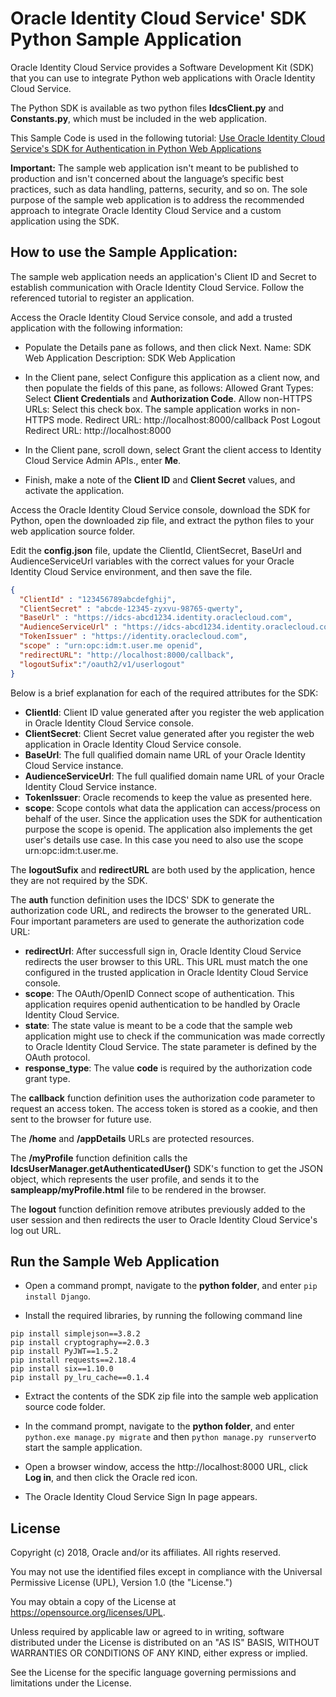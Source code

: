 # Oracle Identity Cloud Service' SDK Python Sample Application

Oracle Identity Cloud Service provides a Software Development Kit (SDK) that you can use to integrate Python web applications with Oracle Identity Cloud Service.

The Python SDK is available as two python files **IdcsClient.py** and **Constants.py**, which must be included in the web application.

This Sample Code is used in the following tutorial: [Use Oracle Identity Cloud Service's SDK for Authentication in Python Web Applications](https://apexapps.oracle.com/pls/apex/f?p=44785:112:0::::P112_CONTENT_ID:22662)

**Important:** The sample web application isn't meant to be published to production and isn't concerned about the language’s specific best practices, such as data handling, patterns, security, and so on. The sole purpose of the sample web application is to address the recommended approach to integrate Oracle Identity Cloud Service and a custom application using the SDK.

## How to use the Sample Application:

The sample web application needs an application's Client ID and Secret to establish communication with Oracle Identity Cloud Service.  Follow the referenced tutorial to register an application.

Access the Oracle Identity Cloud Service console, and add a trusted application with the following information:
- Populate the Details pane as follows, and then click Next.
    Name: SDK Web Application
    Description: SDK Web Application

- In the Client pane, select Configure this application as a client now, and then populate the fields of this pane, as follows:
    Allowed Grant Types: Select **Client Credentials** and **Authorization Code**.
    Allow non-HTTPS URLs: Select this check box. The sample application works in non-HTTPS mode.
    Redirect URL: http://localhost:8000/callback
    Post Logout Redirect URL: http://localhost:8000

- In the Client pane, scroll down, select Grant the client access to Identity Cloud Service Admin APIs., enter **Me**.  
- Finish, make a note of the **Client ID** and **Client Secret** values, and activate the application.

Access the Oracle Identity Cloud Service console, download the SDK for Python, open the downloaded zip file, and extract the python files to your web application source folder.

Edit the **config.json** file, update the ClientId, ClientSecret, BaseUrl and AudienceServiceUrl variables with the correct values for your Oracle Identity Cloud Service environment, and then save the file.
```json
{
  "ClientId" : "123456789abcdefghij",
  "ClientSecret" : "abcde-12345-zyxvu-98765-qwerty",
  "BaseUrl" : "https://idcs-abcd1234.identity.oraclecloud.com",
  "AudienceServiceUrl" : "https://idcs-abcd1234.identity.oraclecloud.com",
  "TokenIssuer" : "https://identity.oraclecloud.com",
  "scope" : "urn:opc:idm:t.user.me openid",
  "redirectURL": "http://localhost:8000/callback",
  "logoutSufix":"/oauth2/v1/userlogout"
}
```

Below is a brief explanation  for each of the required attributes for the SDK:
- **ClientId**: Client ID value generated after you register the web application in Oracle Identity Cloud Service console.
- **ClientSecret**: Client Secret value generated after you register the web application in Oracle Identity Cloud Service console.
- **BaseUrl**: The full qualified domain name URL of your Oracle Identity Cloud Service instance. 
- **AudienceServiceUrl**: The full qualified domain name URL of your Oracle Identity Cloud Service instance.
- **TokenIssuer**: Oracle recomends to keep the value as presented here.
- **scope**: Scope contols what data the application can access/process on behalf of the user. Since the application uses the SDK for authentication purpose the scope is openid. The application also implements the get user's details use case. In this case you need to also use the scope urn:opc:idm:t.user.me.

The **logoutSufix** and **redirectURL** are both used by the application, hence they are not required by the SDK.

The **auth** function definition uses the IDCS' SDK to generate the authorization code URL, and  redirects the browser to the generated URL.
Four important parameters are used to generate the authorization code URL:
- **redirectUrl**: After successfull sign in, Oracle Identity Cloud Service redirects the user browser to this URL. This URL must match the one configured in the trusted application in Oracle Identity Cloud Service console.
- **scope**: The OAuth/OpenID Connect scope of authentication. This application requires openid authentication to be handled by Oracle Identity Cloud Service.
- **state**: The state value is meant to be a code that the sample web application might use to check if the communication was made correctly to Oracle Identity Cloud Service. The state parameter is defined by the OAuth protocol.
- **response_type**: The value **code** is required by the authorization code grant type.

The **callback** function definition uses the authorization code parameter to request an access token. The access token is stored as a cookie, and then sent to the browser for future use.

The **/home** and **/appDetails** URLs are protected resources. 

The **/myProfile** function definition calls the **IdcsUserManager.getAuthenticatedUser()** SDK's function to get the JSON object, which represents the user profile, and sends it to the **sampleapp/myProfile.html** file to be rendered in the browser.

The **logout** function definition remove atributes previously added to the user session and then redirects the user to Oracle Identity Cloud Service's log out URL.

## Run the Sample Web Application

- Open a command prompt, navigate to the **python folder**, and enter `pip install Django`.

- Install the required libraries, by running the following command line 
```
pip install simplejson==3.8.2
pip install cryptography==2.0.3
pip install PyJWT==1.5.2
pip install requests==2.18.4
pip install six==1.10.0
pip install py_lru_cache==0.1.4
```

- Extract the contents of the SDK zip file into the sample web application source code folder. 

- In the command prompt, navigate to the **python folder**, and enter `python.exe manage.py migrate` and then `python manage.py runserver`to start the sample application. 

- Open a browser window, access the http://localhost:8000 URL, click **Log in**, and then click the Oracle red icon.

- The Oracle Identity Cloud Service Sign In page appears.

## License

Copyright (c) 2018, Oracle and/or its affiliates. All rights reserved.

You may not use the identified files except in compliance with the Universal Permissive License (UPL), Version 1.0 (the "License.")

You may obtain a copy of the License at https://opensource.org/licenses/UPL. 

Unless required by applicable law or agreed to in writing, software distributed under the License is distributed on an "AS IS" BASIS, WITHOUT WARRANTIES OR CONDITIONS OF ANY KIND, either express or implied.

See the License for the specific language governing permissions and limitations under the License.